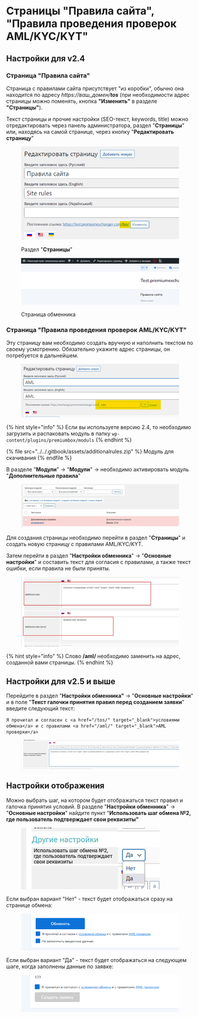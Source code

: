 # Страницы "Правила сайта", "Правила проведения проверок AML/KYC/KYT"

## Настройки для v2.4

### Страница "Правила сайта"

Страница с правилами сайта присутствует "из коробки", обычно она находится по адресу _https://ваш\_домен/**tos**_ (при необходимости адрес страницы можно поменять, кнопка **"Изменить"** в разделе **"Страницы"**).

Текст страницы и прочие настройки (SEO-текст, keywords, title) можно отредактировать через панель администратора, раздел "**Страницы**" или, находясь на самой странице, через кнопку "**Редактировать страницу**"

<figure><img src="../../.gitbook/assets/image (1191).png" alt=""><figcaption><p>Раздел "<strong>Страницы</strong>"</p></figcaption></figure>

<figure><img src="../../.gitbook/assets/image (1055).png" alt=""><figcaption><p>Страница обменника</p></figcaption></figure>

### Страница "Правила проведения проверок AML/KYC/KYT"

Эту страницу вам необходимо создать вручную и наполнить текстом по своему усмотрению. Обязательно укажите адрес страницы, он потребуется в дальнейшем.

<figure><img src="../../.gitbook/assets/image (969).png" alt=""><figcaption></figcaption></figure>

{% hint style="info" %}
Если вы используете версию 2.4, то необходимо загрузить и распаковать модуль в папку `wp-content/plugins/premiumbox/moduls`
{% endhint %}

{% file src="../../.gitbook/assets/additionalrules.zip" %}
Модуль для скачивания
{% endfile %}

В разделе "**Модули**" -> "**Модули**" -> необходимо активировать модуль "**Дополнительные правила**"

<figure><img src="../../.gitbook/assets/image (1132).png" alt=""><figcaption></figcaption></figure>

Для создания страницы необходимо перейти в раздел "**Страницы**" и создать новую страницу с правилами AML/KYC/KYT.

Затем перейти в раздел "**Настройки обменника**" -> "**Основные настройки**" и составить текст для согласия с правилами, а также текст ошибки, если правила не были приняты.

<figure><img src="../../.gitbook/assets/image (1058).png" alt=""><figcaption></figcaption></figure>

{% hint style="info" %}
Cлово **/aml/** необходимо заменить на адрес, созданной вами страницы.
{% endhint %}

## Настройки для v2.5 и выше

Перейдите в раздел "**Настройки обменника"** -> "**Основные настройки**" и в поле "**Текст галочки принятия правил перед созданием заявки**" введите следующий текст:

```
Я прочитал и согласен с <a href="/tos/" target="_blank">условиями обмена</a> и с правилами <a href="/aml/" target="_blank">AML проверки</a>
```

<figure><img src="../../.gitbook/assets/image (1035).png" alt=""><figcaption></figcaption></figure>

## Настройки отображения

Можно выбрать шаг, на котором будет отображаться текст правил и галочка принятия условий. В разделе "**Настройки обменника**" -> "**Основные настройки**" найдите пункт "**Использовать шаг обмена №2, где пользователь подтверждает свои реквизиты"**

<figure><img src="../../.gitbook/assets/изображение (81).png" alt=""><figcaption></figcaption></figure>

Если выбран вариант "Нет" - текст будет отображаться сразу на странице обмена:

<figure><img src="../../.gitbook/assets/изображение (135).png" alt=""><figcaption></figcaption></figure>

Если выбран вариант "Да" - текст будет отображаться на следующем шаге, когда заполнены данные по заявке:

<figure><img src="../../.gitbook/assets/изображение (140).png" alt=""><figcaption></figcaption></figure>
